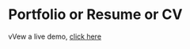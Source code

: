 # Portfolio  or Resume or CV

 vVew a live demo, [click here](https://shanthiamaasa.github.io/Shanthis_Portfolio/)
